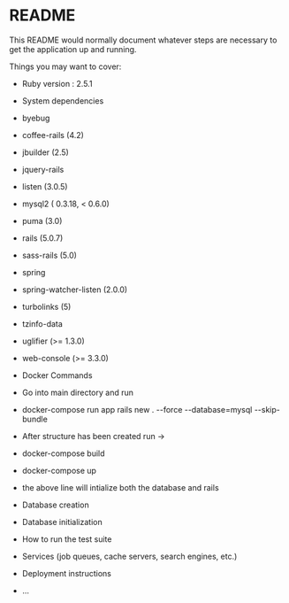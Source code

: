 # README

This README would normally document whatever steps are necessary to get the
application up and running.

Things you may want to cover:

* Ruby version : 2.5.1

* System dependencies
 * byebug
 * coffee-rails (4.2)
 * jbuilder (2.5)
 * jquery-rails
 * listen (3.0.5)
 * mysql2 ( 0.3.18, < 0.6.0)
 * puma (3.0)
 * rails (5.0.7)
 * sass-rails (5.0)
 * spring
 * spring-watcher-listen (2.0.0)
 * turbolinks (5)
 * tzinfo-data
 * uglifier (>= 1.3.0)
 * web-console (>= 3.3.0)

* Docker Commands
 - Go into main directory and run

 - docker-compose run app rails new . --force --database=mysql --skip-bundle

 - After structure has been created run ->

 - docker-compose build

 - docker-compose up

 - the above line will intialize both the database and rails

* Database creation

* Database initialization

* How to run the test suite

* Services (job queues, cache servers, search engines, etc.)

* Deployment instructions

* ...
